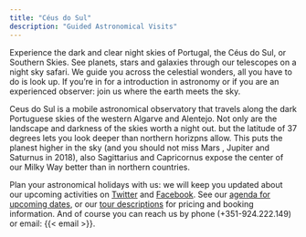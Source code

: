 ```yaml
---
title: "Céus do Sul"
description: "Guided Astronomical Visits"
---
```


Experience the dark and clear night skies of Portugal, the Céus do Sul, or Southern Skies. See planets, stars and galaxies through our telescopes on a night sky safari. We guide you across the celestial wonders, all you have to do is look up.
If you’re in for a introduction in astronomy or if you are an experienced observer: join us where the earth meets the sky.

Ceus do Sul is a mobile astronomical observatory that travels along the dark Portuguese skies of the western Algarve and Alentejo. Not only are the landscape and darkness of the skies worth a night out. but the latitude of 37 degrees
lets you look deeper than northern horizpns allow. This puts the planest higher in the sky (and you should not miss Mars , Jupiter and Saturnus in 2018), also Sagittarius and Capricornus expose the center of our Milky Way better than in northern countries.

Plan your astronomical holidays with us: we will keep you updated about our upcoming activities on [Twitter](https://twitter.com/ceusdosul) and [Facebook](https://www.facebook.com/ceusdosul/).
See our [agenda for upcoming dates](/agenda), or our [tour descriptions](/tours) for pricing and booking information.
And of course you can reach us by phone (+351-924.222.149) or email: {{< email >}}.
